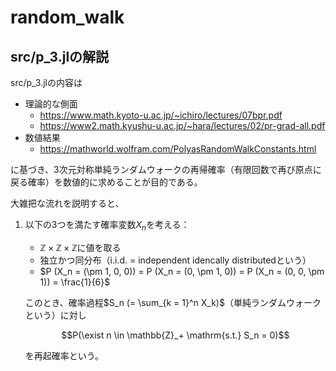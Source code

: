 # random_walk
## src/p_3.jlの解説
src/p_3.jlの内容は

- 理論的な側面
    - https://www.math.kyoto-u.ac.jp/~ichiro/lectures/07bpr.pdf
    - https://www2.math.kyushu-u.ac.jp/~hara/lectures/02/pr-grad-all.pdf
- 数値結果
    - https://mathworld.wolfram.com/PolyasRandomWalkConstants.html

に基づき、3次元対称単純ランダムウォークの再帰確率（有限回数で再び原点に戻る確率）を数値的に求めることが目的である。

大雑把な流れを説明すると、

1. 以下の3つを満たす確率変数$X_n$を考える：
   - $\mathbb{Z} \times \mathbb{Z} \times \mathbb{Z}$に値を取る
   - 独立かつ同分布（i.i.d. = independent idencally distributedという）
   - $P (X_n = (\pm 1, 0, 0)) = P (X_n = (0, \pm 1, 0)) = P (X_n = (0, 0, \pm 1)) = \frac{1}{6}$

   このとき、確率過程$S_n (= \sum_{k = 1}^n X_k)$（単純ランダムウォークという）に対し
   ```math
   P(\exist n \in \mathbb{Z}_+ \mathrm{s.t.} S_n = 0)
   ```
   を再起確率という。
